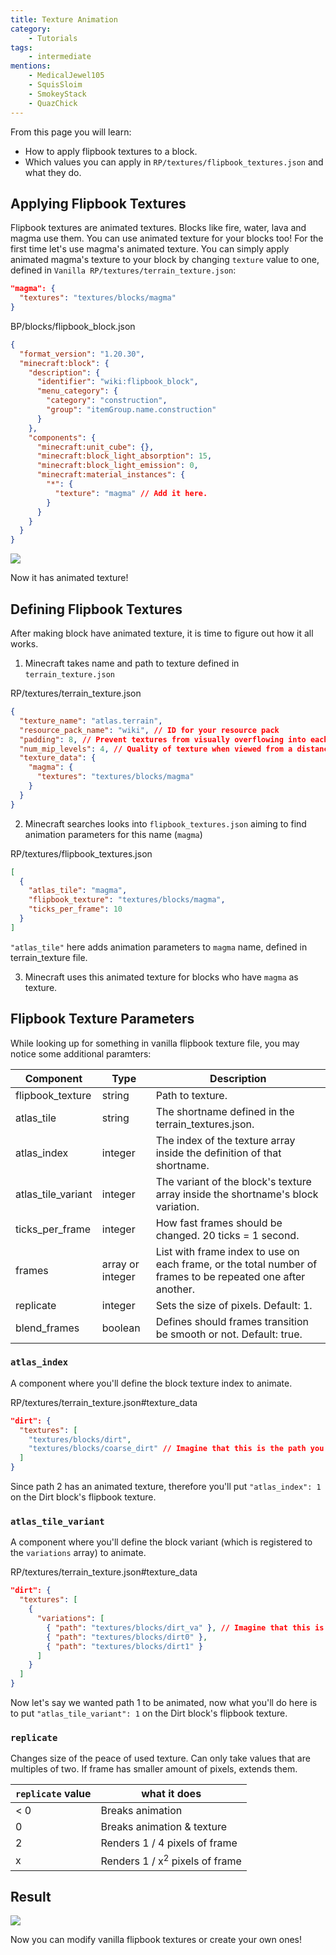 ```yaml
---
title: Texture Animation
category:
    - Tutorials
tags:
    - intermediate
mentions:
    - MedicalJewel105
    - SquisSloim
    - SmokeyStack
    - QuazChick
---
```


From this page you will learn:

-   How to apply flipbook textures to a block.
-   Which values you can apply in `RP/textures/flipbook_textures.json` and what they do.

## Applying Flipbook Textures

Flipbook textures are animated textures. Blocks like fire, water, lava and magma use them. You can use animated texture for your blocks too!
For the first time let's use magma's animated texture.
You can simply apply animated magma's texture to your block by changing `texture` value to one, defined in `Vanilla RP/textures/terrain_texture.json`:

```json
"magma": {
  "textures": "textures/blocks/magma"
}
```

<CodeHeader>BP/blocks/flipbook_block.json</CodeHeader>

```json
{
  "format_version": "1.20.30",
  "minecraft:block": {
    "description": {
      "identifier": "wiki:flipbook_block",
      "menu_category": {
        "category": "construction",
        "group": "itemGroup.name.construction"
      }
    },
    "components": {
      "minecraft:unit_cube": {},
      "minecraft:block_light_absorption": 15,
      "minecraft:block_light_emission": 0,
      "minecraft:material_instances": {
        "*": {
          "texture": "magma" // Add it here.
        }
      }
    }
  }
}
```

![](/assets/images/blocks/flipbook-textures/animated_texture_1.gif)

Now it has animated texture!

## Defining Flipbook Textures

After making block have animated texture, it is time to figure out how it all works.

1. Minecraft takes name and path to texture defined in `terrain_texture.json`

<CodeHeader>RP/textures/terrain_texture.json</CodeHeader>

```json
{
  "texture_name": "atlas.terrain",
  "resource_pack_name": "wiki", // ID for your resource pack
  "padding": 8, // Prevent textures from visually overflowing into each other
  "num_mip_levels": 4, // Quality of texture when viewed from a distance or at an angle
  "texture_data": {
    "magma": {
      "textures": "textures/blocks/magma"
    }
  }
}
```

2. Minecraft searches looks into `flipbook_textures.json` aiming to find animation parameters for this name (`magma`)

<CodeHeader>RP/textures/flipbook_textures.json</CodeHeader>

```json
[
  {
    "atlas_tile": "magma",
    "flipbook_texture": "textures/blocks/magma",
    "ticks_per_frame": 10
  }
]
```

`"atlas_tile"` here adds animation parameters to `magma` name, defined in terrain_texture file.

3. Minecraft uses this animated texture for blocks who have `magma` as texture.

## Flipbook Texture Parameters

While looking up for something in vanilla flipbook texture file, you may notice some additional paramters:

| Component          | Type             | Description                                                                                                 |
| ------------------ | ---------------- | ----------------------------------------------------------------------------------------------------------- |
| flipbook_texture   | string           | Path to texture.                                                                                            |
| atlas_tile         | string           | The shortname defined in the terrain_textures.json.                                                         |
| atlas_index        | integer          | The index of the texture array inside the definition of that shortname.                                     |
| atlas_tile_variant | integer          | The variant of the block's texture array inside the shortname's block variation.                            |
| ticks_per_frame    | integer          | How fast frames should be changed. 20 ticks = 1 second.                                                     |
| frames             | array or integer | List with frame index to use on each frame, or the total number of frames to be repeated one after another. |
| replicate          | integer          | Sets the size of pixels. Default: 1.                                                                        |
| blend_frames       | boolean          | Defines should frames transition be smooth or not. Default: true.                                           |

### `atlas_index`

A component where you'll define the block texture index to animate.

<CodeHeader>RP/textures/terrain_texture.json#texture_data</CodeHeader>

```json
"dirt": {
  "textures": [
    "textures/blocks/dirt",
    "textures/blocks/coarse_dirt" // Imagine that this is the path you want to animate
  ]
}
```

Since path 2 has an animated texture, therefore you'll put `"atlas_index": 1` on the Dirt block's flipbook texture.

### `atlas_tile_variant`

A component where you'll define the block variant (which is registered to the `variations` array) to animate.

<CodeHeader>RP/textures/terrain_texture.json#texture_data</CodeHeader>

```json
"dirt": {
  "textures": [
    {
      "variations": [
        { "path": "textures/blocks/dirt_va" }, // Imagine that this is the block variation you want to animate
        { "path": "textures/blocks/dirt0" },
        { "path": "textures/blocks/dirt1" }
      ]
    }
  ]
}
```

Now let's say we wanted path 1 to be animated, now what you'll do here is to put `"atlas_tile_variant": 1` on the Dirt block's flipbook texture.

### `replicate`

Changes size of the peace of used texture. Can only take values that are multiples of two. If frame has smaller amount of pixels, extends them.

| `replicate` value | what it does                              |
| ----------------- | ----------------------------------------- |
| < 0               | Breaks animation                          |
| 0                 | Breaks animation & texture                |
| 2                 | Renders 1 / 4 pixels of frame             |
| x                 | Renders 1 / x<sup>2</sup> pixels of frame |

## Result

![](/assets/images/blocks/flipbook-textures/animated_texture_2.gif)

Now you can modify vanilla flipbook textures or create your own ones!
